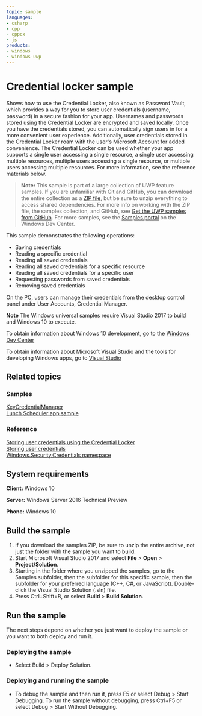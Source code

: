 ```yaml
---
topic: sample
languages:
- csharp
- cpp
- cppcx
- js
products:
- windows
- windows-uwp
---
```


<!---
  category: IdentitySecurityAndEncryption
  samplefwlink: http://go.microsoft.com/fwlink/p/?LinkId=620583
--->

# Credential locker sample

Shows how to use the Credential Locker, also known as Password Vault, which
provides a way for you to store user credentials (username, password) in a secure fashion for your app.
Usernames and passwords stored using the Credential Locker are encrypted and saved locally.
Once you have the credentials stored, you can automatically sign users in for a more convenient user experience.
Additionally, user credentials stored in the Credential Locker roam with the user's Microsoft Account for added convenience.
The Credential Locker can be used whether your app supports a single user accessing a single resource,
a single user accessing multiple resources, multiple users accessing a single resource, or
multiple users accessing multiple resources. For more information, see the reference materials below.

> **Note:** This sample is part of a large collection of UWP feature samples. 
> If you are unfamiliar with Git and GitHub, you can download the entire collection as a 
> [ZIP file](https://github.com/Microsoft/Windows-universal-samples/archive/master.zip), but be 
> sure to unzip everything to access shared dependencies. For more info on working with the ZIP file, 
> the samples collection, and GitHub, see [Get the UWP samples from GitHub](https://aka.ms/ovu2uq). 
> For more samples, see the [Samples portal](https://aka.ms/winsamples) on the Windows Dev Center. 

This sample demonstrates the following operations:

- Saving credentials
- Reading a specific credential
- Reading all saved credentials
- Reading all saved credentials for a specific resource
- Reading all saved credentials for a specific user
- Requesting passwords from saved credentials
- Removing saved credentials

On the PC, users can manage their credentials from the desktop control panel under
User Accounts, Credential Manager.

**Note** The Windows universal samples require Visual Studio 2017 to build and Windows 10 to execute.
 
To obtain information about Windows 10 development, go to the [Windows Dev Center](http://go.microsoft.com/fwlink/?LinkID=532421)

To obtain information about Microsoft Visual Studio and the tools for developing Windows apps, go to [Visual Studio](http://go.microsoft.com/fwlink/?LinkID=532422)

## Related topics

### Samples

[KeyCredentialManager](../KeyCredentialManager)  
[Lunch Scheduler app sample](https://github.com/Microsoft/Windows-appsample-lunch-scheduler)  

### Reference

[Storing user credentials using the Credential Locker](https://msdn.microsoft.com/library/windows/apps/dn448950.aspx)  
[Storing user credentials](http://msdn.microsoft.com/library/windows/apps/hh465060)  
[Windows.Security.Credentials namespace](http://msdn.microsoft.com/library/windows/apps/br227089)  

## System requirements

**Client:** Windows 10

**Server:** Windows Server 2016 Technical Preview

**Phone:** Windows 10

## Build the sample

1. If you download the samples ZIP, be sure to unzip the entire archive, not just the folder with the sample you want to build. 
2. Start Microsoft Visual Studio 2017 and select **File** \> **Open** \> **Project/Solution**.
3. Starting in the folder where you unzipped the samples, go to the Samples subfolder, then the subfolder for this specific sample, then the subfolder for your preferred language (C++, C#, or JavaScript). Double-click the Visual Studio Solution (.sln) file.
4. Press Ctrl+Shift+B, or select **Build** \> **Build Solution**.

## Run the sample

The next steps depend on whether you just want to deploy the sample or you want to both deploy and run it.

### Deploying the sample

- Select Build > Deploy Solution. 

### Deploying and running the sample

- To debug the sample and then run it, press F5 or select Debug >  Start Debugging. To run the sample without debugging, press Ctrl+F5 or select Debug > Start Without Debugging. 

